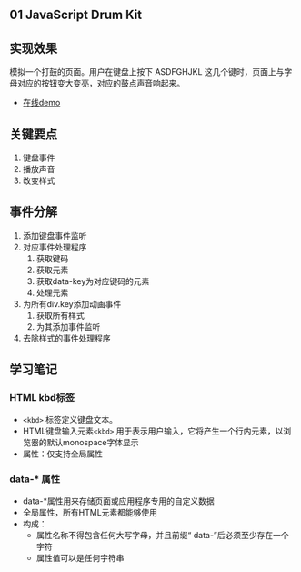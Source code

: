 ## 01 JavaScript Drum Kit
  
## 实现效果
模拟一个打鼓的页面。用户在键盘上按下 ASDFGHJKL 这几个键时，页面上与字母对应的按钮变大变亮，对应的鼓点声音响起来。

- [在线demo](./index.html)
## 关键要点
1. 键盘事件
2. 播放声音
3. 改变样式


## 事件分解
1. 添加键盘事件监听
2. 对应事件处理程序
   1. 获取键码
   2. 获取元素
   3. 获取data-key为对应键码的元素
   4. 处理元素
3. 为所有div.key添加动画事件
   1. 获取所有样式
   2. 为其添加事件监听
4. 去除样式的事件处理程序


## 学习笔记

### HTML kbd标签
- `<kbd>` 标签定义键盘文本。
- HTML键盘输入元素`<kbd>` 用于表示用户输入，它将产生一个行内元素，以浏览器的默认monospace字体显示
- 属性：仅支持全局属性
### data-* 属性

- data-*属性用来存储页面或应用程序专用的自定义数据
- 全局属性，所有HTML元素都能够使用
- 构成：
  - 属性名称不得包含任何大写字母，并且前缀“ data-”后必须至少存在一个字符
  - 属性值可以是任何字符串